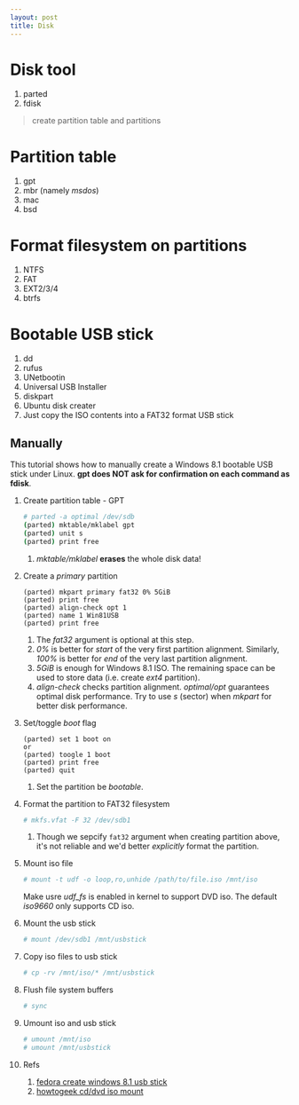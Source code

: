 ```yaml
---
layout: post
title: Disk
---
```


# Disk tool

1. parted
2. fdisk

> create partition table and partitions

# Partition table

1. gpt
2. mbr (namely *msdos*)
3. mac
4. bsd

# Format filesystem on partitions

1. NTFS
2. FAT
3. EXT2/3/4
4. btrfs

# Bootable USB stick

1. dd
2. rufus
3. UNetbootin
4. Universal USB Installer
5. diskpart
6. Ubuntu disk creater
7. Just copy the ISO contents into a FAT32 format USB stick

## Manually

This tutorial shows how to manually create a Windows 8.1 bootable USB stick under Linux. **gpt does NOT ask for confirmation on each command as fdisk**.

1. Create partition table - GPT

   ```bash
   # parted -a optimal /dev/sdb
   (parted) mktable/mklabel gpt
   (parted) unit s
   (parted) print free
   ```

   1. *mktable/mklabel* **erases** the whole disk data!
2. Create a *primary* partition

   ```
   (parted) mkpart primary fat32 0% 5GiB
   (parted) print free
   (parted) align-check opt 1
   (parted) name 1 Win81USB
   (parted) print free
   ```

   1. The *fat32* argument is optional at this step.
   2. *0%* is better for *start* of the very first partition alignment. Similarly, *100%* is better for *end* of the very last partition alignment.
   3. *5GiB* is enough for Windows 8.1 ISO. The remaining space can be used to store data (i.e. create *ext4* partition).
   4. *align-check* checks partition alignment. *optimal/opt* guarantees optimal disk performance. Try to use *s* (sector) when *mkpart* for better disk performance.
3. Set/toggle *boot* flag

   ```
   (parted) set 1 boot on
   or
   (parted) toogle 1 boot
   (parted) print free
   (parted) quit
   ```

   1. Set the partition be *bootable*.
4. Format the partition to FAT32 filesystem

   ```bash
   # mkfs.vfat -F 32 /dev/sdb1
   ```

   1. Though we sepcify `fat32` argument when creating partition above, it's not reliable and we'd better *explicitly* format the partition.
5. Mount iso file

   ```bash
   # mount -t udf -o loop,ro,unhide /path/to/file.iso /mnt/iso
   ```

   Make usre *udf_fs* is enabled in kernel to support DVD iso. The default *iso9660* only supports CD iso.
6. Mount the usb stick

   ```bash
   # mount /dev/sdb1 /mnt/usbstick
   ```
   
6. Copy iso files to usb stick

   ```bash
   # cp -rv /mnt/iso/* /mnt/usbstick
   ```

7. Flush file system buffers

   ```bash
   # sync
   ```

8. Umount iso and usb stick

   ```bash
   # umount /mnt/iso
   # umount /mnt/usbstick
   ```

9. Refs
   1. [fedora create windows 8.1 usb stick](https://superuser.com/questions/729087/fedora-create-windows-8-1-bootable-usb)
   2. [howtogeek cd/dvd iso mount](http://www.howtogeek.com/168137/mount-an-iso-image-in-linux/?PageSpeed=noscript)
